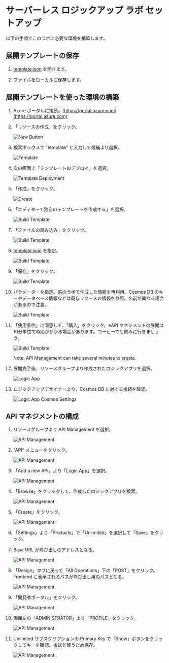 # サーバーレス ロジックアップ ラボ セットアップ

以下の手順でこのラボに必要な環境を構築します。

## 展開テンプレートの保存

1. [template.json](template.json) を開きます。

1. ファイルをローカルに保存します。

## 展開テンプレートを使った環境の構築

1. Azure ポータルに接続。[https://portal.azure.com](https://portal.azure.com)

1. 「リソースの作成」をクリック。

    ![New Button](images/new_button.png "New Button")

1. 検索ボックスで "template" と入力して候補より選択。

    ![Template](images/template_search.png "Template")

1. 次の画面で「テンプレートのデプロイ」を選択。

    ![Template Deployment](images/template_deployment_results.png "Template Deployment")

1. 「作成」をクリック。

    ![Create](images/create.png "Create")

1. 「エディターで独自のテンプレートを作成する」を選択。

    ![Build Template](images/template_build.png "Build Template")

1. 「ファイルの読み込み」をクリック。

    ![Build Template](images/template_load_file.png "Build Template")

1. [template.json](template.json) を指定。

    ![Build Template](images/template_json.png "Build Template")

1. 「保存」をクリック。

    ![Build Template](images/template_save.png "Build Template")

1. パラメーターを指定。前のラボで作成した情報を再利用。Cosmos DB のキーやデータベース情報などは既存リソースの情報を参照。名前が異なる場合があるので注意。

    ![Build Template](images/template_settings.png "Build Template")

1. 「使用条件」に同意して、「購入」をクリック。※API マネジメントの展開は10分単位で時間がかかる場合があります。コーヒーでも飲みに行きましょう。

    ![Build Template](images/template_purchase.png "Build Template")

    Note:  API Management can take several minutes to create.

1. 展開完了後、リソースグループより作成されたロジックアプリを選択。

    ![Logic App](images/create_single_character.png "Logic App")

1. ロジックアップデザイナーより、Cosmos DB に対する接続を確認。

    ![Logic App Cosmos Settings](images/logic_app_cosmos_db_settings.png "Logic App Cosmos Settings")

## API マネジメントの構成

1. リソースグループより API Management を選択。

    ![API Management](images/api_management.png "API Management")

1. "API" メニューをクリック。

    ![API Management](images/api_management_apis.png "API Management")

1. 「Add a new API」より「Logic App」を選択。

    ![API Management](images/api_management_logic_app.png "API Management")

1. 「Browse」をクリックして、作成したロジックアプリを検索。 

    ![API Management](images/api_management_create_logic_app.png "API Management")
    
1. 「Create」をクリック。

    ![API Management](images/api_management_create_logic_app_create.png "API Management")

1. 「Settings」より「Products」で「Unlimited」を選択して「Save」をクリック。

1. Base URL が呼び出しのアドレスとなる。

    ![API Management](images/api_management_base_url.png "API Management")

1. 「Design」タブに戻って「All Operations」下の「POST」をクリック。Frontend に表示されるパスが呼び出し用のパスとなる。

    ![API Management](images/api_management_endpoint_url.png "API Management")
    
1. 「開発者ポータル」をクリック。

    ![API Management](images/developer_portal.png "API Management")

1. 画面左の「ADMINISTRATOR」より「PROFILE」をクリック。

    ![API Management](images/developer_portal_profile.png "API Management")
    
1. Unlimited サブスクリプションの Primary Key で「Show」ボタンをクリックしてキーを確認。後ほど使うため保存。

    ![API Management](images/developer_key.png "API Management")
